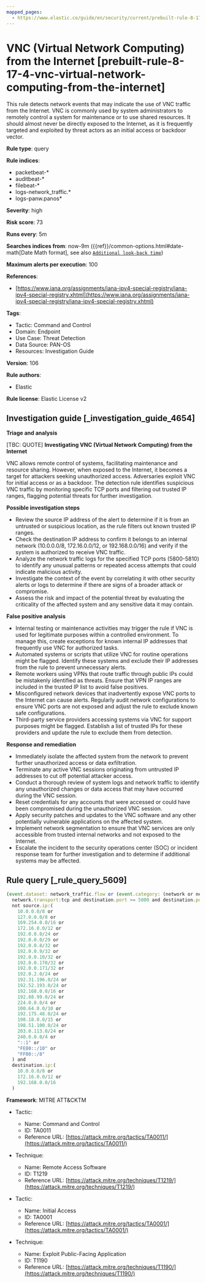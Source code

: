 ```yaml
---
mapped_pages:
  - https://www.elastic.co/guide/en/security/current/prebuilt-rule-8-17-4-vnc-virtual-network-computing-from-the-internet.html
---
```


# VNC (Virtual Network Computing) from the Internet [prebuilt-rule-8-17-4-vnc-virtual-network-computing-from-the-internet]

This rule detects network events that may indicate the use of VNC traffic from the Internet. VNC is commonly used by system administrators to remotely control a system for maintenance or to use shared resources. It should almost never be directly exposed to the Internet, as it is frequently targeted and exploited by threat actors as an initial access or backdoor vector.

**Rule type**: query

**Rule indices**:

* packetbeat-*
* auditbeat-*
* filebeat-*
* logs-network_traffic.*
* logs-panw.panos*

**Severity**: high

**Risk score**: 73

**Runs every**: 5m

**Searches indices from**: now-9m ({{ref}}/common-options.html#date-math[Date Math format], see also [`Additional look-back time`](docs-content://solutions/security/detect-and-alert/create-detection-rule.md#rule-schedule))

**Maximum alerts per execution**: 100

**References**:

* [https://www.iana.org/assignments/iana-ipv4-special-registry/iana-ipv4-special-registry.xhtml](https://www.iana.org/assignments/iana-ipv4-special-registry/iana-ipv4-special-registry.xhtml)

**Tags**:

* Tactic: Command and Control
* Domain: Endpoint
* Use Case: Threat Detection
* Data Source: PAN-OS
* Resources: Investigation Guide

**Version**: 106

**Rule authors**:

* Elastic

**Rule license**: Elastic License v2

## Investigation guide [_investigation_guide_4654]

**Triage and analysis**

[TBC: QUOTE]
**Investigating VNC (Virtual Network Computing) from the Internet**

VNC allows remote control of systems, facilitating maintenance and resource sharing. However, when exposed to the Internet, it becomes a target for attackers seeking unauthorized access. Adversaries exploit VNC for initial access or as a backdoor. The detection rule identifies suspicious VNC traffic by monitoring specific TCP ports and filtering out trusted IP ranges, flagging potential threats for further investigation.

**Possible investigation steps**

* Review the source IP address of the alert to determine if it is from an untrusted or suspicious location, as the rule filters out known trusted IP ranges.
* Check the destination IP address to confirm it belongs to an internal network (10.0.0.0/8, 172.16.0.0/12, or 192.168.0.0/16) and verify if the system is authorized to receive VNC traffic.
* Analyze the network traffic logs for the specified TCP ports (5800-5810) to identify any unusual patterns or repeated access attempts that could indicate malicious activity.
* Investigate the context of the event by correlating it with other security alerts or logs to determine if there are signs of a broader attack or compromise.
* Assess the risk and impact of the potential threat by evaluating the criticality of the affected system and any sensitive data it may contain.

**False positive analysis**

* Internal testing or maintenance activities may trigger the rule if VNC is used for legitimate purposes within a controlled environment. To manage this, create exceptions for known internal IP addresses that frequently use VNC for authorized tasks.
* Automated systems or scripts that utilize VNC for routine operations might be flagged. Identify these systems and exclude their IP addresses from the rule to prevent unnecessary alerts.
* Remote workers using VPNs that route traffic through public IPs could be mistakenly identified as threats. Ensure that VPN IP ranges are included in the trusted IP list to avoid false positives.
* Misconfigured network devices that inadvertently expose VNC ports to the Internet can cause alerts. Regularly audit network configurations to ensure VNC ports are not exposed and adjust the rule to exclude known safe configurations.
* Third-party service providers accessing systems via VNC for support purposes might be flagged. Establish a list of trusted IPs for these providers and update the rule to exclude them from detection.

**Response and remediation**

* Immediately isolate the affected system from the network to prevent further unauthorized access or data exfiltration.
* Terminate any active VNC sessions originating from untrusted IP addresses to cut off potential attacker access.
* Conduct a thorough review of system logs and network traffic to identify any unauthorized changes or data access that may have occurred during the VNC session.
* Reset credentials for any accounts that were accessed or could have been compromised during the unauthorized VNC session.
* Apply security patches and updates to the VNC software and any other potentially vulnerable applications on the affected system.
* Implement network segmentation to ensure that VNC services are only accessible from trusted internal networks and not exposed to the Internet.
* Escalate the incident to the security operations center (SOC) or incident response team for further investigation and to determine if additional systems may be affected.


## Rule query [_rule_query_5609]

```js
(event.dataset: network_traffic.flow or (event.category: (network or network_traffic))) and
  network.transport:tcp and destination.port >= 5800 and destination.port <= 5810 and
  not source.ip:(
    10.0.0.0/8 or
    127.0.0.0/8 or
    169.254.0.0/16 or
    172.16.0.0/12 or
    192.0.0.0/24 or
    192.0.0.0/29 or
    192.0.0.8/32 or
    192.0.0.9/32 or
    192.0.0.10/32 or
    192.0.0.170/32 or
    192.0.0.171/32 or
    192.0.2.0/24 or
    192.31.196.0/24 or
    192.52.193.0/24 or
    192.168.0.0/16 or
    192.88.99.0/24 or
    224.0.0.0/4 or
    100.64.0.0/10 or
    192.175.48.0/24 or
    198.18.0.0/15 or
    198.51.100.0/24 or
    203.0.113.0/24 or
    240.0.0.0/4 or
    "::1" or
    "FE80::/10" or
    "FF00::/8"
  ) and
  destination.ip:(
    10.0.0.0/8 or
    172.16.0.0/12 or
    192.168.0.0/16
  )
```

**Framework**: MITRE ATT&CKTM

* Tactic:

    * Name: Command and Control
    * ID: TA0011
    * Reference URL: [https://attack.mitre.org/tactics/TA0011/](https://attack.mitre.org/tactics/TA0011/)

* Technique:

    * Name: Remote Access Software
    * ID: T1219
    * Reference URL: [https://attack.mitre.org/techniques/T1219/](https://attack.mitre.org/techniques/T1219/)

* Tactic:

    * Name: Initial Access
    * ID: TA0001
    * Reference URL: [https://attack.mitre.org/tactics/TA0001/](https://attack.mitre.org/tactics/TA0001/)

* Technique:

    * Name: Exploit Public-Facing Application
    * ID: T1190
    * Reference URL: [https://attack.mitre.org/techniques/T1190/](https://attack.mitre.org/techniques/T1190/)



